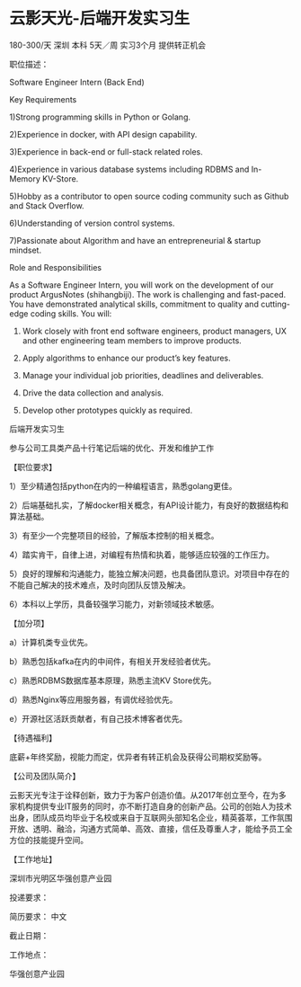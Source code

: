 # 云影天光-后端开发实习生

180-300/天 深圳 本科 5天／周 实习3个月 提供转正机会

职位描述：



Software Engineer Intern (Back End)



Key Requirements

1)Strong programming skills in Python or Golang.

2)Experience in docker, with API design capability.

3)Experience in back-end or full-stack related roles.

4)Experience in various database systems including RDBMS and In-Memory KV-Store.

5)Hobby as a contributor to open source coding community such as Github and Stack Overflow.

6)Understanding of version control systems.

7)Passionate about Algorithm and have an entrepreneurial & startup mindset.



Role and Responsibilities

As a Software Engineer Intern, you will work on the development of our product ArgusNotes (shihangbiji). The work is challenging and fast-paced. You have demonstrated analytical skills, commitment to quality and cutting-edge coding skills. You will:

1)	Work closely with front end software engineers, product managers, UX and other engineering team members to improve products.

2)	Apply algorithms to enhance our product’s key features.

3)	Manage your individual job priorities, deadlines and deliverables.

4)	Drive the data collection and analysis.

5)	Develop other prototypes quickly as required.

后端开发实习生

参与公司工具类产品十行笔记后端的优化、开发和维护工作



【职位要求】

1）至少精通包括python在内的一种编程语言，熟悉golang更佳。

2）后端基础扎实，了解docker相关概念，有API设计能力，有良好的数据结构和算法基础。

3）有至少一个完整项目的经验，了解版本控制的相关概念。

4）踏实肯干，自律上进，对编程有热情和执着，能够适应较强的工作压力。

5）良好的理解和沟通能力，能独立解决问题，也具备团队意识。对项目中存在的不能自己解决的技术难点，及时向团队反馈及解决。

6）本科以上学历，具备较强学习能力，对新领域技术敏感。



【加分项】

a）计算机类专业优先。

b）熟悉包括kafka在内的中间件，有相关开发经验者优先。

c）熟悉RDBMS数据库基本原理，熟悉主流KV Store优先。

d）熟悉Nginx等应用服务器，有调优经验优先。

e）开源社区活跃贡献者，有自己技术博客者优先。



【待遇福利】

底薪+年终奖励，视能力而定，优异者有转正机会及获得公司期权奖励等。



【公司及团队简介】

云影天光专注于诠释创新，致力于为客户创造价值。从2017年创立至今，在为多家机构提供专业IT服务的同时，亦不断打造自身的创新产品。公司的创始人为技术出身，团队成员均毕业于名校或来自于互联网头部知名企业，精英荟萃，工作氛围开放、透明、融洽，沟通方式简单、高效、直接，信任及尊重人才，能给予员工全方位的技能提升空间。



【工作地址】

深圳市光明区华强创意产业园

投递要求：

简历要求： 中文

截止日期：

工作地点：

华强创意产业园